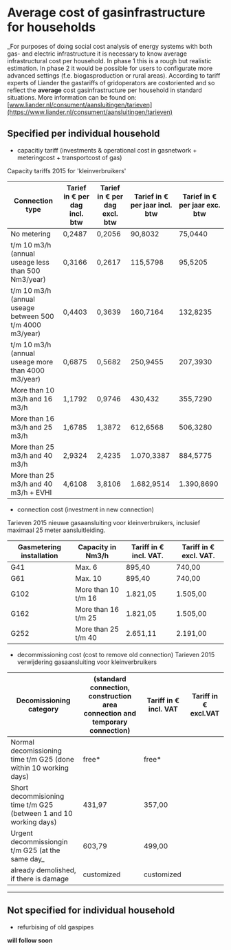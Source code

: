 # Average cost of gasinfrastructure for households

_For purposes of doing social cost analysis of energy systems with both gas- and electric infrastructure it is necessary to know
average infrastructural cost per household. In phase 1 this is a rough but realistic estimation. In phase 2 it would be possible for users
to configurate more advanced settings (f.e. biogasproduction or rural areas). According to tariff experts of Liander the gastariffs of 
gridoperators are costoriented and so reflect the __average__ cost gasinfrastructure per household in standard situations. More information
can be found on: [www.liander.nl/consument/aansluitingen/tarieven](https://www.liander.nl/consument/aansluitingen/tarieven)

## Specified per individual household
* capacitiy tariff (investments & operational cost in gasnetwork + meteringcost + transportcost of gas)


Capacity tariffs 2015 for 'kleinverbruikers'

Connection type	| Tarief in € per dag incl. btw	| Tarief in € per dag excl. btw | Tarief in € per jaar incl. btw	| Tarief in € per jaar exc. btw |
--------------- | ----------------------------- | ----------------------------- | ------------------------------ | ----------------------------- |
No metering	| 0,2487| 0,2056 | 90,8032 | 75,0440 |
t/m 10 m3/h (annual useage less than 500 Nm3/year) | 0,3166 | 0,2617 | 115,5798 | 95,5205 |
t/m 10 m3/h (annual useage between 500 t/m 4000 m3/year) | 0,4403 | 0,3639	| 160,7164 | 132,8235 |
t/m 10 m3/h (annual useage more than 4000 m3/year) | 0,6875 | 0,5682 | 250,9455 | 207,3930 |
More than 10 m3/h and 16 m3/h | 1,1792 | 0,9746 | 430,432  | 355,7290 |
More than 16 m3/h and 25 m3/h	| 1,6785 | 1,3872 | 612,6568 | 506,3280 |
More than 25 m3/h and 40 m3/h	| 2,9324 | 2,4235 | 1.070,3387 | 884,5775 |
More than 25 m3/h and 40 m3/h + EVHI| 4,6108 | 3,8106 | 1.682,9514 | 1.390,8690 |

 - connection cost (investment in new connection)

Tarieven 2015 nieuwe gasaansluiting voor kleinverbruikers, inclusief maximaal 25 meter aansluitleiding.

Gasmetering installation | Capacity in Nm3/h | Tariff in € incl. VAT. |	Tariff in € excl. VAT.  |
------------------------ | ----------------- | ---------------------- | ----------------------- |
G41 | Max.  6 | 895,40 | 740,00 |
G61 | Max.  10 | 895,40 | 740,00 |
G102 | More than 10 t/m 16 | 1.821,05 | 1.505,00 |
G162 | More than 16 t/m 25 | 1.821,05 | 1.505,00 |
G252 | More than 25 t/m 40 | 2.651,11 | 2.191,00 |

 - decommissioning cost (cost to remove old connection)
Tarieven 2015 verwijdering gasaansluiting voor kleinverbruikers	

Decomissioning category | (standard connection, construction area connection and temporary connection) | Tariff in € incl. VAT | Tariff in € excl.VAT |
----------------------- | ---------------------------------------------------------------------------- | --------------------- | -------------------- |
Normal decomissioning time t/m G25 (done within 10 working days) | free*	| free* |
Short decommisioning time t/m G25 (between 1 and 10 working days) | 431,97 | 357,00 |
Urgent decommissiongin t/m G25 (at the same day_ | 603,79 | 499,00 |
already demolished, if there is damage | customized | customized |

----------------------------------------------------------------------------------------------------------------------
## Not specified for individual household

 - refurbising of old gaspipes
 
__will follow soon__
